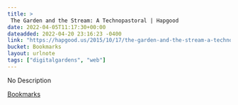 ```yaml
---
title: > 
 The Garden and the Stream: A Technopastoral | Hapgood
date: 2022-04-05T11:17:30+00:00
dateadded: 2022-04-20 23:16:23 -0400
link: "https://hapgood.us/2015/10/17/the-garden-and-the-stream-a-technopastoral/"
bucket: Bookmarks
layout: urlnote
tags: ["digitalgardens", "web"]
--- 
```

No Description
 <!-- end excerpt --> 
<div class='bucket'><a class='internal-link' href='/buckets/bookmarks'>Bookmarks</a></div> 
